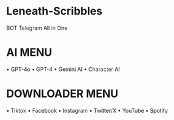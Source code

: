 # Leneath-Scribbles
BOT Telegram All in One

# AI MENU
• GPT-4o
• GPT-4
• Gemini AI
• Character AI

# DOWNLOADER MENU
• Tiktok
• Facebook
• Instagram
• Twitter/X
• YouTube
• Spotify
